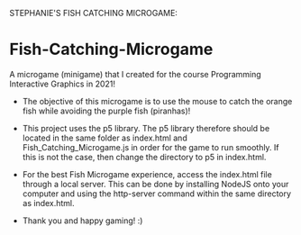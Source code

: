 STEPHANIE'S FISH CATCHING MICROGAME:
# Fish-Catching-Microgame

A microgame (minigame) that I created for the course Programming Interactive Graphics in 2021!

- The objective of this microgame is to use the mouse to catch the orange fish while avoiding the purple fish (piranhas)!

- This project uses the p5 library. The p5 library therefore should be located in the same folder as index.html and Fish_Catching_Microgame.js in order for
  the game to run smoothly. If this is not the case, then change the directory to p5 in index.html.

- For the best Fish Microgame experience, access the index.html file through a local server. This can be done by installing NodeJS onto your computer
  and using the http-server command within the same directory as index.html.

- Thank you and happy gaming! :)
